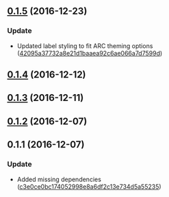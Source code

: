 <a name="0.1.5"></a>
## [0.1.5](https://github.com/advanced-rest-client/raml-headers-form/compare/0.1.4...v0.1.5) (2016-12-23)


### Update

* Updated label styling to fit ARC theming options ([42095a37732a8e21d1baaea92c6ae066a7d7599d](https://github.com/advanced-rest-client/raml-headers-form/commit/42095a37732a8e21d1baaea92c6ae066a7d7599d))



<a name="0.1.4"></a>
## [0.1.4](https://github.com/advanced-rest-client/raml-headers-form/compare/0.1.3...v0.1.4) (2016-12-12)




<a name="0.1.3"></a>
## [0.1.3](https://github.com/advanced-rest-client/raml-headers-form/compare/0.1.2...v0.1.3) (2016-12-11)




<a name="0.1.2"></a>
## [0.1.2](https://github.com/advanced-rest-client/raml-headers-form/compare/0.1.1...v0.1.2) (2016-12-07)




<a name="0.1.1"></a>
## 0.1.1 (2016-12-07)


### Update

* Added missing dependencies ([c3e0ce0bc174052998e8a6df2c13e734d5a55235](https://github.com/advanced-rest-client/raml-headers-form/commit/c3e0ce0bc174052998e8a6df2c13e734d5a55235))



